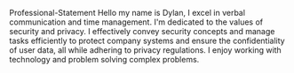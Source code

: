 Professional-Statement
Hello my name is Dylan, I excel in verbal communication and time management. I'm dedicated to the values of security and privacy. I effectively convey security concepts and manage tasks efficiently to protect company systems and ensure the confidentiality of user data, all while adhering to privacy regulations. I enjoy working with technology and problem solving complex problems.
